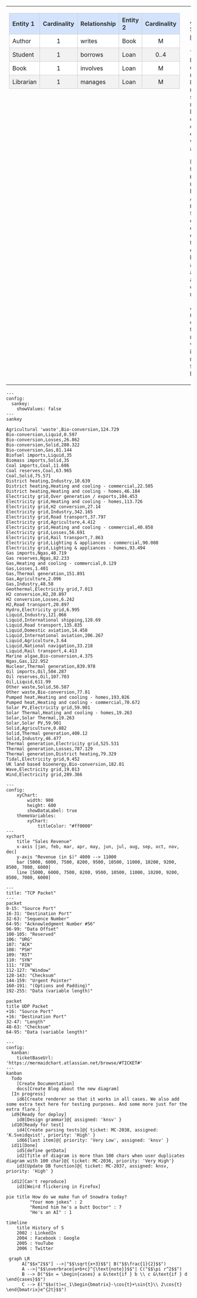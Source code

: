 <table style="width:100%; border: none; border-collapse: collapse;">
<tbody>
<tr>
<!-- Column 1: The Information Table -->
<td style="width: 60%; vertical-align: top; padding-right: 20px;">
<table style="width:100%; border-collapse: collapse;">
    <tr style="background-color:#D3E3FD; color:#333;">
      <th style="padding: 8px; border: 1px solid #ccc; text-align: left;">Entity 1</th>
      <th style="padding: 8px; border: 1px solid #ccc; text-align: center;">Cardinality</th>
      <th style="padding: 8px; border: 1px solid #ccc; text-align: left;">Relationship</th>
      <th style="padding: 8px; border: 1px solid #ccc; text-align: left;">Entity 2</th>
      <th style="padding: 8px; border: 1px solid #ccc; text-align: center;">Cardinality</th>
    </tr>
    <tr style="background-color:#FFFFFF;">
      <td style="padding: 8px; border: 1px solid #ccc;">Author</td>
      <td style="padding: 8px; border: 1px solid #ccc; text-align: center;">1</td>
      <td style="padding: 8px; border: 1px solid #ccc;">writes</td>
      <td style="padding: 8px; border: 1px solid #ccc;">Book</td>
      <td style="padding: 8px; border: 1px solid #ccc; text-align: center;">M</td>
    </tr>
    <tr style="background-color:#F2F2F2;">
      <td style="padding: 8px; border: 1px solid #ccc;">Student</td>
      <td style="padding: 8px; border: 1px solid #ccc; text-align: center;">1</td>
      <td style="padding: 8px; border: 1px solid #ccc;">borrows</td>
      <td style="padding: 8px; border: 1px solid #ccc;">Loan</td>
      <td style="padding: 8px; border: 1px solid #ccc; text-align: center;">0..4</td>
    </tr>
    <tr style="background-color:#FFFFFF;">
      <td style="padding: 8px; border: 1px solid #ccc;">Book</td>
      <td style="padding: 8px; border: 1px solid #ccc; text-align: center;">1</td>
      <td style="padding: 8px; border: 1px solid #ccc;">involves</td>
      <td style="padding: 8px; border: 1px solid #ccc;">Loan</td>
      <td style="padding: 8px; border: 1px solid #ccc; text-align: center;">M</td>
    </tr>
    <tr style="background-color:#F2F2F2;">
      <td style="padding: 8px; border: 1px solid #ccc;">Librarian</td>
      <td style="padding: 8px; border: 1px solid #ccc; text-align: center;">1</td>
      <td style="padding: 8px; border: 1px solid #ccc;">manages</td>
      <td style="padding: 8px; border: 1px solid #ccc;">Loan</td>
      <td style="padding: 8px; border: 1px solid #ccc; text-align: center;">M</td>
    </tr>
  </table>

</td>
<!-- Column 2: The Text Block -->
<td style="width: 40%; vertical-align: top;">
  <h3>Analysis of System Relationships</h3>
  <p>The table on the left outlines the core business rules for the library management system. These relationships, known as cardinalities, define how entities interact with one another.</p>
  
  <p>For instance, the <strong>one-to-many (1:M)</strong> relationship between an <code>Author</code> and a <code>Book</code> is a foundational concept. It ensures that every book in the database can be traced back to a single author, while allowing each author to be credited for multiple works.</p>

  <p>A key business rule is enforced on the <code>Student</code> to <code>Loan</code> relationship, where a student is limited to a maximum of four concurrent loans.</p>

</td>
</tr>
</tbody>
</table>

```mermaid
---
config:
  sankey:
    showValues: false
---
sankey

Agricultural 'waste',Bio-conversion,124.729
Bio-conversion,Liquid,0.597
Bio-conversion,Losses,26.862
Bio-conversion,Solid,280.322
Bio-conversion,Gas,81.144
Biofuel imports,Liquid,35
Biomass imports,Solid,35
Coal imports,Coal,11.606
Coal reserves,Coal,63.965
Coal,Solid,75.571
District heating,Industry,10.639
District heating,Heating and cooling - commercial,22.505
District heating,Heating and cooling - homes,46.184
Electricity grid,Over generation / exports,104.453
Electricity grid,Heating and cooling - homes,113.726
Electricity grid,H2 conversion,27.14
Electricity grid,Industry,342.165
Electricity grid,Road transport,37.797
Electricity grid,Agriculture,4.412
Electricity grid,Heating and cooling - commercial,40.858
Electricity grid,Losses,56.691
Electricity grid,Rail transport,7.863
Electricity grid,Lighting & appliances - commercial,90.008
Electricity grid,Lighting & appliances - homes,93.494
Gas imports,Ngas,40.719
Gas reserves,Ngas,82.233
Gas,Heating and cooling - commercial,0.129
Gas,Losses,1.401
Gas,Thermal generation,151.891
Gas,Agriculture,2.096
Gas,Industry,48.58
Geothermal,Electricity grid,7.013
H2 conversion,H2,20.897
H2 conversion,Losses,6.242
H2,Road transport,20.897
Hydro,Electricity grid,6.995
Liquid,Industry,121.066
Liquid,International shipping,128.69
Liquid,Road transport,135.835
Liquid,Domestic aviation,14.458
Liquid,International aviation,206.267
Liquid,Agriculture,3.64
Liquid,National navigation,33.218
Liquid,Rail transport,4.413
Marine algae,Bio-conversion,4.375
Ngas,Gas,122.952
Nuclear,Thermal generation,839.978
Oil imports,Oil,504.287
Oil reserves,Oil,107.703
Oil,Liquid,611.99
Other waste,Solid,56.587
Other waste,Bio-conversion,77.81
Pumped heat,Heating and cooling - homes,193.026
Pumped heat,Heating and cooling - commercial,70.672
Solar PV,Electricity grid,59.901
Solar Thermal,Heating and cooling - homes,19.263
Solar,Solar Thermal,19.263
Solar,Solar PV,59.901
Solid,Agriculture,0.882
Solid,Thermal generation,400.12
Solid,Industry,46.477
Thermal generation,Electricity grid,525.531
Thermal generation,Losses,787.129
Thermal generation,District heating,79.329
Tidal,Electricity grid,9.452
UK land based bioenergy,Bio-conversion,182.01
Wave,Electricity grid,19.013
Wind,Electricity grid,289.366
```

```mermaid
---
config:
    xyChart:
        width: 900
        height: 600
        showDataLabel: true
    themeVariables:
        xyChart:
            titleColor: "#ff0000"
---
xychart
    title "Sales Revenue"
    x-axis [jan, feb, mar, apr, may, jun, jul, aug, sep, oct, nov, dec]
    y-axis "Revenue (in $)" 4000 --> 11000
    bar [5000, 6000, 7500, 8200, 9500, 10500, 11000, 10200, 9200, 8500, 7000, 6000]
    line [5000, 6000, 7500, 8200, 9500, 10500, 11000, 10200, 9200, 8500, 7000, 6000]
```

```mermaid
---
title: "TCP Packet"
---
packet
0-15: "Source Port"
16-31: "Destination Port"
32-63: "Sequence Number"
64-95: "Acknowledgment Number #56"
96-99: "Data Offset"
100-105: "Reserved"
106: "URG"
107: "ACK"
108: "PSH"
109: "RST"
110: "SYN"
111: "FIN"
112-127: "Window"
128-143: "Checksum"
144-159: "Urgent Pointer"
160-191: "(Options and Padding)"
192-255: "Data (variable length)"
```

```mermaid
packet
title UDP Packet
+16: "Source Port"
+16: "Destination Port"
32-47: "Length"
48-63: "Checksum"
64-95: "Data (variable length)"
```

```mermaid
---
config:
  kanban:
    ticketBaseUrl: 'https://mermaidchart.atlassian.net/browse/#TICKET#'
---
kanban
  Todo
    [Create Documentation]
    docs[Create Blog about the new diagram]
  [In progress]
    id6[Create renderer so that it works in all cases. We also add some extra text here for testing purposes. And some more just for the extra flare.]
  id9[Ready for deploy]
    id8[Design grammar]@{ assigned: 'knsv' }
  id10[Ready for test]
    id4[Create parsing tests]@{ ticket: MC-2038, assigned: 'K.Sveidqvist', priority: 'High' }
    id66[last item]@{ priority: 'Very Low', assigned: 'knsv' }
  id11[Done]
    id5[define getData]
    id2[Title of diagram is more than 100 chars when user duplicates diagram with 100 char]@{ ticket: MC-2036, priority: 'Very High'}
    id3[Update DB function]@{ ticket: MC-2037, assigned: knsv, priority: 'High' }

  id12[Can't reproduce]
    id3[Weird flickering in Firefox]
```

```mermaid
pie title How do we make fun of Snowdra today?
         "Your mom jokes" : 2
         "Remind him he's a butt Doctor" : 7
         "He's an AI" : 1
```

```mermaid
timeline
    title History of S
    2002 : LinkedIn
    2004 : Facebook : Google
    2005 : YouTube
    2006 : Twitter
```

```mermaid
 graph LR
      A["$$x^2$$"] -->|"$$\sqrt{x+3}$$"| B("$$\frac{1}{2}$$")
      A -->|"$$\overbrace{a+b+c}^{\text{note}}$$"| C("$$\pi r^2$$")
      B --> D("$$x = \begin{cases} a &\text{if } b \\ c &\text{if } d \end{cases}$$")
      C --> E("$$x(t)=c_1\begin{bmatrix}-\cos{t}+\sin{t}\\ 2\cos{t} \end{bmatrix}e^{2t}$$")
```